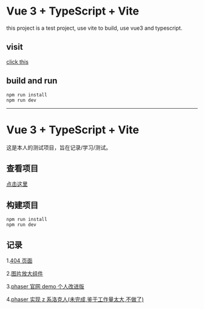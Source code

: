 # Vue 3 + TypeScript + Vite

this project is a test project, use vite to build, use vue3 and typescript.

## visit

[click this](https://b2-4ac-1234.github.io/project/#/)

## build and run

```shell
npm run install
npm run dev
```

---

# Vue 3 + TypeScript + Vite

这是本人的测试项目，旨在记录/学习/测试。

## 查看项目

[点击这里](https://b2-4ac-1234.github.io/project/#/)

## 构建项目

```shell
npm run install
npm run dev
```

## 记录

1.[404 页面](https://b2-4ac-1234.github.io/project/#/404)

2.[图片放大组件](https://b2-4ac-1234.github.io/project/#/imageHover)

3.[phaser 官网 demo 个人改进版](https://b2-4ac-1234.github.io/project/#/demo1)

4.[phaser 实现 z 系洛克人(未完成,鉴于工作量太大,不做了)](https://b2-4ac-1234.github.io/project/#/demo2)
